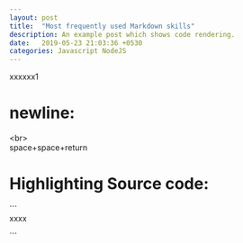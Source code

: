 ```yaml
---
layout: post
title:  "Most frequently used Markdown skills"
description: An example post which shows code rendering.
date:   2019-05-23 21:03:36 +0530
categories: Javascript NodeJS
---
```

xxxxxx1



# newline:
\<br>   
space+space+return

# Highlighting Source code:  
\```  
  xxxx

\```